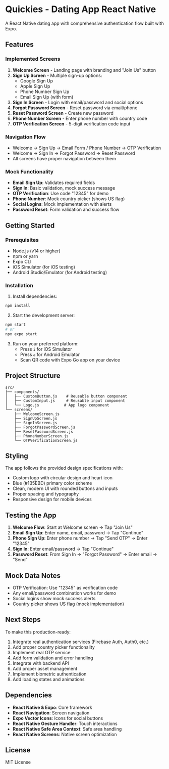 # Quickies - Dating App React Native

A React Native dating app with comprehensive authentication flow built with Expo.

## Features

### Implemented Screens
1. **Welcome Screen** - Landing page with branding and "Join Us" button
2. **Sign Up Screen** - Multiple sign-up options:
   - Google Sign Up
   - Apple Sign Up
   - Phone Number Sign Up
   - Email Sign Up (with form)
3. **Sign In Screen** - Login with email/password and social options
4. **Forgot Password Screen** - Reset password via email/phone
5. **Reset Password Screen** - Create new password
6. **Phone Number Screen** - Enter phone number with country code
7. **OTP Verification Screen** - 5-digit verification code input

### Navigation Flow
- Welcome → Sign Up → Email Form / Phone Number → OTP Verification
- Welcome → Sign In → Forgot Password → Reset Password
- All screens have proper navigation between them

### Mock Functionality
- **Email Sign Up**: Validates required fields
- **Sign In**: Basic validation, mock success message
- **OTP Verification**: Use code "12345" for demo
- **Phone Number**: Mock country picker (shows US flag)
- **Social Logins**: Mock implementation with alerts
- **Password Reset**: Form validation and success flow

## Getting Started

### Prerequisites
- Node.js (v14 or higher)
- npm or yarn
- Expo CLI
- iOS Simulator (for iOS testing)
- Android Studio/Emulator (for Android testing)

### Installation

1. Install dependencies:
```bash
npm install
```

2. Start the development server:
```bash
npm start
# or
npx expo start
```

3. Run on your preferred platform:
   - Press `i` for iOS Simulator
   - Press `a` for Android Emulator
   - Scan QR code with Expo Go app on your device

## Project Structure

```
src/
├── components/
│   ├── CustomButton.js    # Reusable button component
│   ├── CustomInput.js     # Reusable input component
│   └── Logo.js           # App logo component
└── screens/
    ├── WelcomeScreen.js
    ├── SignUpScreen.js
    ├── SignInScreen.js
    ├── ForgotPasswordScreen.js
    ├── ResetPasswordScreen.js
    ├── PhoneNumberScreen.js
    └── OTPVerificationScreen.js
```

## Styling

The app follows the provided design specifications with:
- Custom logo with circular design and heart icon
- Blue (#1B5EBD) primary color scheme
- Clean, modern UI with rounded buttons and inputs
- Proper spacing and typography
- Responsive design for mobile devices

## Testing the App

1. **Welcome Flow**: Start at Welcome screen → Tap "Join Us"
2. **Email Sign Up**: Enter name, email, password → Tap "Continue"
3. **Phone Sign Up**: Enter phone number → Tap "Send OTP" → Enter "12345"
4. **Sign In**: Enter email/password → Tap "Continue"
5. **Password Reset**: From Sign In → "Forgot Password" → Enter email → "Send"

## Mock Data Notes

- OTP Verification: Use "12345" as verification code
- Any email/password combination works for demo
- Social logins show mock success alerts
- Country picker shows US flag (mock implementation)

## Next Steps

To make this production-ready:
1. Integrate real authentication services (Firebase Auth, Auth0, etc.)
2. Add proper country picker functionality
3. Implement real OTP service
4. Add form validation and error handling
5. Integrate with backend API
6. Add proper asset management
7. Implement biometric authentication
8. Add loading states and animations

## Dependencies

- **React Native & Expo**: Core framework
- **React Navigation**: Screen navigation
- **Expo Vector Icons**: Icons for social buttons
- **React Native Gesture Handler**: Touch interactions
- **React Native Safe Area Context**: Safe area handling
- **React Native Screens**: Native screen optimization

## License

MIT License